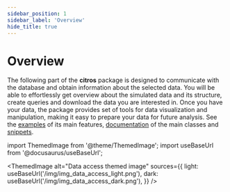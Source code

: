 ```yaml
---
sidebar_position: 1
sidebar_label: 'Overview'
hide_title: true
---
```

# Overview

The following part of the **citros** package is designed to communicate with the database and obtain information about the selected data. 
You will be able to effortlessly get overview about the simulated data and its structure, create queries and download the data you are interested in. Once you have your data, the package provides set of tools for data visualization and manipulation, making it easy to prepare your data for future analysis. See the [examples](getting_started.md) of its main features, [documentation](../documentation/access/citros_db.md) of the main classes and [snippets](../snippets_doc/data_access/snippets_batch_content.md).

import ThemedImage from '@theme/ThemedImage';
import useBaseUrl from '@docusaurus/useBaseUrl';

<ThemedImage
  alt="Data access themed image"
  sources={{
    light: useBaseUrl('/img/img_data_access_light.png'),
    dark: useBaseUrl('/img/img_data_access_dark.png'),
  }}
/>
